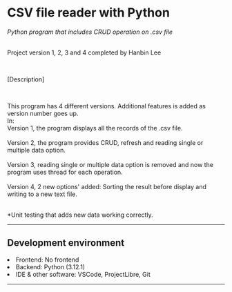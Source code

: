 <h1>CSV file reader with Python</h1>
<em>Python program that includes CRUD operation on .csv file</em>
<br><br>
<p>Project version 1, 2, 3 and 4 completed by Hanbin Lee</p>
<br>
<p>[Description]</p>
<br>
<p>
  This program has 4 different versions. Additional features is added as version number goes up.<br>
  In: <br>
  Version 1, the program displays all the records of the .csv file.<br><br>
  Version 2, the program provides CRUD, refresh and reading single or multiple data option.<br><br>
  Version 3, reading single or multiple data option is removed and now the program uses thread for each operation.<br><br>
  Version 4, 2 new options' added: Sorting the result before display and writing to a new text file.<br><br>

  *Unit testing that adds new data working correctly.
</p>
<hr>

<h2>Development environment</h2>
  <li>Frontend: No frontend</li>
  <li>Backend: Python (3.12.1)</li>
  <li>IDE & other software: VSCode, ProjectLibre, Git</li>
<hr>
